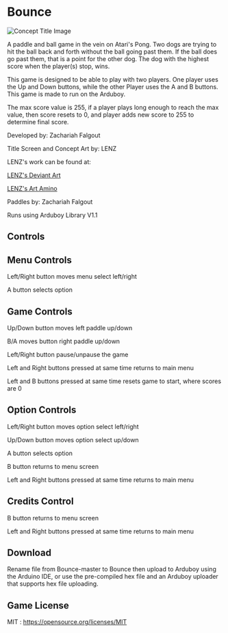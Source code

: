 # Bounce
![Concept Title Image](/Images/ConceptTitle.png)

A paddle and ball game in the vein on Atari's Pong.
Two dogs are trying to hit the ball back and forth without the ball going past them.
If the ball does go past them, that is a point for the other dog. The dog with the
highest score when the player(s) stop, wins.

This game is designed to be able to play with two players. One player uses the Up and Down buttons,
while the other Player uses the A and B buttons. This game is made to run on the Arduboy.

The max score value is 255, if a player plays long enough to reach the max value, then score resets to 0, and player
adds new score to 255 to determine final score.

Developed by: Zachariah Falgout

Title Screen and Concept Art by: LENZ

LENZ's work can be found at:

[LENZ's Deviant Art](http://chibi-pokky.deviantart.com)

[LENZ's Art Amino](http://www.aminoapps.com/page/art/4475254/lenz)

Paddles by: Zachariah Falgout

Runs using Arduboy Library V1.1

## Controls
Menu Controls
-----------------
Left/Right button moves menu select left/right

A button selects option

Game Controls
-----------------
Up/Down button moves left paddle up/down

B/A moves button right paddle up/down

Left/Right button pause/unpause the game

Left and Right buttons pressed at same time returns to main menu

Left and B buttons pressed at same time resets game to start, where scores are 0
 
Option Controls
-----------------
Left/Right button moves option select left/right

Up/Down button moves option select up/down

A button selects option

B button returns to menu screen

Left and Right buttons pressed at same time returns to main menu

Credits Control
-----------------
B button returns to menu screen

Left and Right buttons pressed at same time returns to main menu

## Download
Rename file from Bounce-master to Bounce then upload to Arduboy using the Arduino IDE, or
use the pre-compiled hex file and an Arduboy uploader that supports hex file uploading.

## Game License
MIT : https://opensource.org/licenses/MIT
